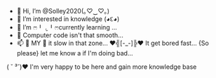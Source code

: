 - 👋 Hi, I’m @Solley2020(⁠｡⁠♡⁠‿⁠♡⁠｡⁠)
- 👀 I’m interested in knowledge (⁠◕⁠દ⁠◕⁠)
- 🌱 I’m ෆ⁠╹⁠ ⁠.̮⁠ ⁠╹⁠ෆcurrently learning ...
- 💞️ Computer code isn't that smooth...
- 📫 🤯 MY 🧠 it slow in that zone...
♥⁠╣⁠[⁠-⁠_⁠-⁠]⁠╠⁠♥ It get bored fast...
{So please} let me know a if I'm doing bad...
<!---
Solley2020/SaMoLL¥2020~{Is} ✨ special ✨ (RePsItOry)💫 it my first ProJeCt
--->(⁠ ⁠˘⁠ ⁠³⁠˘⁠)⁠♥ I'm very happy to be here and gain more knowledge base
